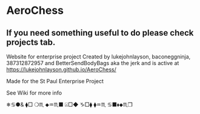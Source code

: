 # AeroChess
## If you need something useful to do please check projects tab.
Website for enterprise project
Created by lukejohnlayson, baconeggninja, 387312872957
 and BetterSendBodyBags aka the jerk and is active at https://lukejohnlayson.github.io/AeroChess/

Made for the St Paul Enterprise Project  

See Wiki for more info


❄︎♋︎●︎&︎ ⧫︎□︎ ❍︎♏︎ ⬥︎♒︎♏︎■︎ ⍓︎□︎◆︎ ♑︎□︎⧫︎ ⧫︎♒︎♏︎ ♋︎■︎⬧︎⬥︎♏︎❒︎
                                                                   
